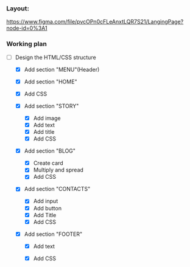 ### Layout: 
https://www.figma.com/file/pvcOPn0cFLeAnxtLQR7S21/LangingPage?node-id=0%3A1

### Working plan

- [ ] Design the HTML/CSS structure
    - [x] Add section "MENU"(Header)
    - [x] Add section "HOME"
    - [x] Add CSS
  
    - [x] Add section "STORY"
      - [x] Add image
      - [x] Add text
      - [x] Add title
      - [x] Add CSS
      
    - [x] Add section "BLOG"
      - [x] Create card
      - [x] Multiply and spread
      - [x] Add CSS
      
    - [x] Add section "CONTACTS"
      - [x] Add input
      - [X] Add button
      - [x] Add Title
      - [x] Add CSS
      
    - [x] Add section "FOOTER"
      - [x] Add text
      - [x] Add CSS

